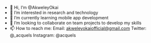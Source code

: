 - 👋 Hi, I’m @AkweleyOkai
- 👀 I’m interested in research and technology
- 🌱 I’m currently learning mobile app development
- 💞️ I’m looking to collaborate on team projects to develop my skills
- 📫 How to reach me:
Email: akweleyokaiofficial@gmail.com
Twitter: @_acquels
Instagram: @acquels


<!---
Akweley/Akweley is a ✨ special ✨ repository because its `README.md` (this file) appears on your GitHub profile.
You can click the Preview link to take a look at your changes.
--->
